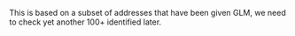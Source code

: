 
This is based on a subset of addresses that have been given GLM, we need to check yet another 100+ identified later. 